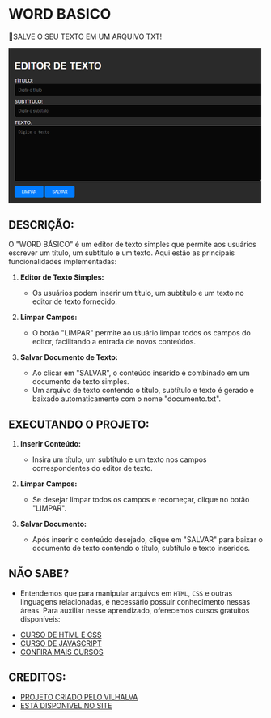 # WORD BASICO
🔐SALVE O SEU TEXTO EM UM ARQUIVO TXT! 

<img src="FOTO.png" align="center" width="500"> <br>

## DESCRIÇÃO:
O "WORD BÁSICO" é um editor de texto simples que permite aos usuários escrever um título, um subtítulo e um texto. Aqui estão as principais funcionalidades implementadas:

1. **Editor de Texto Simples:**
   - Os usuários podem inserir um título, um subtítulo e um texto no editor de texto fornecido.

2. **Limpar Campos:**
   - O botão "LIMPAR" permite ao usuário limpar todos os campos do editor, facilitando a entrada de novos conteúdos.

3. **Salvar Documento de Texto:**
   - Ao clicar em "SALVAR", o conteúdo inserido é combinado em um documento de texto simples.
   - Um arquivo de texto contendo o título, subtítulo e texto é gerado e baixado automaticamente com o nome "documento.txt".

## EXECUTANDO O PROJETO:
1. **Inserir Conteúdo:**
   - Insira um título, um subtítulo e um texto nos campos correspondentes do editor de texto.

2. **Limpar Campos:**
   - Se desejar limpar todos os campos e recomeçar, clique no botão "LIMPAR".

3. **Salvar Documento:**
   - Após inserir o conteúdo desejado, clique em "SALVAR" para baixar o documento de texto contendo o título, subtítulo e texto inseridos.

## NÃO SABE?
- Entendemos que para manipular arquivos em `HTML`, `CSS` e outras linguagens relacionadas, é necessário possuir conhecimento nessas áreas. Para auxiliar nesse aprendizado, oferecemos cursos gratuitos disponíveis:
* [CURSO DE HTML E CSS](https://github.com/VILHALVA/CURSO-DE-HTML-E-CSS)
* [CURSO DE JAVASCRIPT](https://github.com/VILHALVA/CURSO-DE-JAVASCRIPT)
* [CONFIRA MAIS CURSOS](https://github.com/VILHALVA?tab=repositories&q=+topic:CURSO)

## CREDITOS:
- [PROJETO CRIADO PELO VILHALVA](https://github.com/VILHALVA)
- [ESTÁ DISPONIVEL NO SITE](https://vilhalva.github.io/STYLER/STYLER.html)

